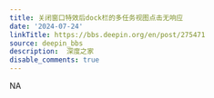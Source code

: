 ```yaml
---
title: 关闭窗口特效后dock栏的多任务视图点击无响应
date: '2024-07-24'
linkTitle: https://bbs.deepin.org/en/post/275471
source: deepin_bbs
description:  深度之家 
disable_comments: true
---
```

NA
